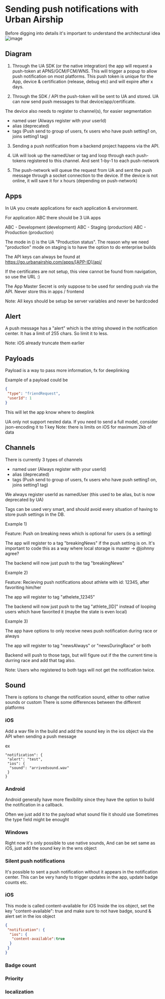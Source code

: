 # Sending push notifications with Urban Airship
Before digging into details it's important to understand the architectural idea
![image](https://cloud.githubusercontent.com/assets/1279756/25579133/383ca46e-2e75-11e7-8001-21d7e7d34f5a.png)

## Diagram
1) Through the UA SDK (or the native integration) the app will request a push-token at APNS/GCM/FCM/WNS. This will trigger a popup to allow push notification on most platforms. This push token is unique for the App, device & certification (release, debug etc) and will expire after x days. 

2) Through the SDK / API the push-token will be sent to UA and stored. UA can now send push messages to that device/app/certificate.

 The device also needs to register to channel(s), for easier segmentation
 - named user (Always register with your userId)
 - alias (deprecated)
 - tags (Push send to group of users, fx users who have push setting1 on, joins setting1 tag)

3) Sending a push notification from a backend project happens via the API.

4) UA will look up the namedUser or tag and loop through each push-tokens registered to this channel. And sent 1-by-1 to each push-network

5) The push-network will queue the request from UA and sent the push message through a socket connection to the device. If the device is not online, it will save it for x hours (depending on push-network)

## Apps

In UA you create applications for each application & environment.

For application ABC there should be 3 UA apps

ABC - Development (development)
ABC - Staging (production)
ABC - Production (production)

The mode in () is the UA "Production status". The reason why we need "production" mode on staging is to have the option to do enterprise builds

The API keys can always be found at
https://go.urbanairship.com/apps/[APP-ID]/api/

If the certificates are not setup, this view cannot be found from navigation, so use the URL :)

The App Master Secret is only suppose to be used for sending push via the API. Never store this in apps / frontend

Note: All keys should be setup be server variables and never be hardcoded

## Alert
A push message has a "alert" which is the string showed in the notification center. It has a limit of 255 chars. So limit it to less. 

Note: iOS already truncate them earlier 

## Payloads

Payload is a way to pass more information, fx for deeplinking

Example of a payload could be

```json
{
 "type": "friendRequest",
 "userId": 1
}
```

This will let the app know where to deeplink

UA only not support nested data. If you need to send a full model, consider json-encoding it to 1 key
Note: there is limits on iOS for maximum 2kb of data

## Channels
There is currently 3 types of channels
 - named user (Always register with your userId)
 - alias (deprecated)
 - tags (Push send to group of users, fx users who have push setting1 on, joins setting1 tag)

We always register userId as namedUser (this used to be alias, but is now deprecated by UA)

Tags can be used very smart, and should avoid every situation of having to store push settings in the DB. 

Example 1)

Feature: Push on breaking news which is optional for users (is a setting)

The app will register to a tag "breakingNews" if the push setting is on.
It's important to code this as a way where local storage is master -> @johnny agree?

The backend will now just push to the tag "breakingNews"

Example 2)

Feature: Recieving push notifications about athlete with id: 12345, after favoriting him/her

The app will register to tag "athelete_12345"

The backend will now just push to the tag "athlete\_[ID]" instead of looping users which have favorited it (maybe the state is even local)

Example 3)

The app have options to only receive news push notification during race or always 

The app will register to tag "newsAlways" or "newsDuringRace" or both

Backend will push to those tags, but will figure out if the the current time is durring race and add that tag also.

Note: Users who registered to both tags will not get the notification twice. 

## Sound

There is options to change the notification sound, either to other native sounds or custom
There is some differences between the different platforms

### iOS

Add a wav file in the build and add the sound key in the ios object via the API when sending a push message

ex
```
"notification": {
 "alert": "test",
 "ios": {
  "sound": "arrivedsound.wav"
 }
}
```
### Android
Android generally have more flexibility since they have the option to build the notification in a callback.

Often we just add it to the payload what sound file it should use
Sometimes the type field might be enought

### Windows

Right now it's only possible to use native sounds,
And can be set same as iOS, just add the sound key in the wns object

### Silent push notifications

It's possible to sent a push notification without it appears in the notification center. This can be very handy to trigger updates in the app, update badge counts etc. 

### iOS

This mode is called content-available for iOS
Inside the ios object, set the key "content-available": true
and make sure to not have badge, sound & alert set in the ios object

```json
{
 "notification": {
  "ios": {
   "content-available":true
  }
 }
}

```



### Badge count

### Priority 

### localization 
